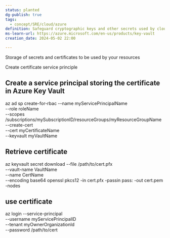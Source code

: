 ```yaml
---
status: planted
dg-publish: true
tags:
  - concept/SRE/cloud/azure
definition: Safeguard cryptographic keys and other secrets used by cloud apps and services.
ms-learn-url: https://azure.microsoft.com/en-us/products/key-vault
creation_date: 2024-05-02 22:00

---
```


Storage of secrets and certificates to be used by your resources

Create certificate service principle

## Create a service principal storing the certificate in Azure Key Vault
az ad sp create-for-rbac --name myServicePrincipalName \
                         --role roleName \
                         --scopes /subscriptions/mySubscriptionID/resourceGroups/myResourceGroupName \
                         --create-cert \
                         --cert myCertificateName \
                         --keyvault myVaultName


## Retrieve certificate
az keyvault secret download --file /path/to/cert.pfx \
                            --vault-name VaultName \
                            --name CertName \
                            --encoding base64
openssl pkcs12 -in cert.pfx -passin pass: -out cert.pem -nodes

## use certificate
az login --service-principal \
         --username myServicePrincipalID \
         --tenant myOwnerOrganizationId \
         --password /path/to/cert

